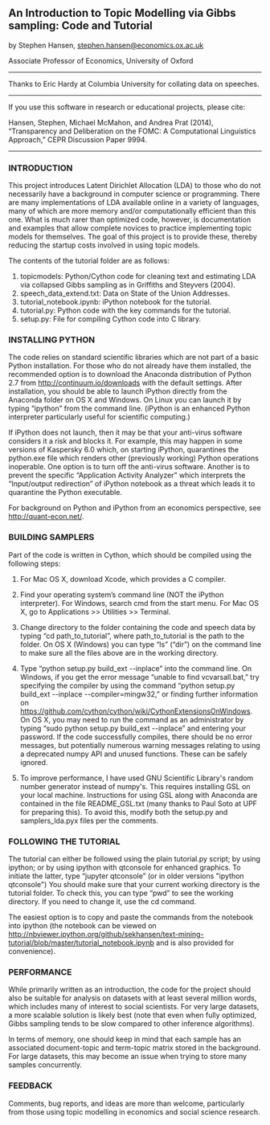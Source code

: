 ## An Introduction to Topic Modelling via Gibbs sampling: Code and Tutorial

by Stephen Hansen, stephen.hansen@economics.ox.ac.uk

Associate Professor of Economics, University of Oxford

***

Thanks to Eric Hardy at Columbia University for collating data on speeches.

***

If you use this software in research or educational projects, please cite: 

Hansen, Stephen, Michael McMahon, and Andrea Prat (2014), “Transparency and Deliberation on the FOMC: A Computational Linguistics Approach,” CEPR Discussion Paper 9994.  

***


### INTRODUCTION

This project introduces Latent Dirichlet Allocation (LDA) to those who do not necessarily have a background in computer science or programming.  There are many implementations of LDA available online in a variety of languages, many of which are more memory and/or computationally efficient than this one.  What is much rarer than optimized code, however, is documentation and examples that allow complete novices to practice implementing topic models for themselves.  The goal of this project is to provide these, thereby reducing the startup costs involved in using topic models.

The contents of the tutorial folder are as follows:

1. topicmodels: Python/Cython code for cleaning text and estimating LDA via collapsed Gibbs sampling as in Griffiths and Steyvers (2004).
2. speech_data_extend.txt: Data on State of the Union Addresses.
3. tutorial_notebook.ipynb: iPython notebook for the tutorial.
4. tutorial.py: Python code with the key commands for the tutorial.
5. setup.py: File for compiling Cython code into C library.


### INSTALLING PYTHON

The code relies on standard scientific libraries which are not part of a basic Python installation.  For those who do not already have them installed, the recommended option is to download the Anaconda distribution of Python 2.7 from <http://continuum.io/downloads> with the default settings.  After installation, you should be able to launch iPython directly from the Anaconda folder on OS X and Windows.  On Linux you can launch it by typing “ipython” from the command line.  (iPython is an enhanced Python interpreter particularly useful for scientific computing.)

If iPython does not launch, then it may be that your anti-virus software considers it a risk and blocks it.  For example, this may happen in some versions of Kaspersky 6.0 which, on starting iPython, quarantines the python.exe file which renders other (previously working) Python operations inoperable.  One option is to turn off the anti-virus software.  Another is to prevent the specific “Application Activity Analyzer” which interprets the “Input/output redirection” of iPython notebook as a threat which leads it to quarantine the Python executable.

For background on Python and iPython from an economics perspective, see <http://quant-econ.net/>.


### BUILDING SAMPLERS

Part of the code is written in Cython, which should be compiled using the following steps:

1. For Mac OS X, download Xcode, which provides a C compiler.

2. Find your operating system’s command line (NOT the iPython interpreter).  For Windows, search cmd from the start menu.  For Mac OS X, go to Applications >> Utilities >> Terminal.

3.  Change directory to the folder containing the code and speech data by typing “cd path_to_tutorial”, where path_to_tutorial is the path to the folder.  On OS X (Windows) you can type “ls” (“dir”) on the command line to make sure all the files above are in the working directory.

4. Type “python setup.py build_ext --inplace” into the command line. On Windows, if you get the error message “unable to find vcvarsall.bat,” try specifying the compiler by using the command “python setup.py build_ext --inplace --compiler=mingw32,” or finding further information on <https://github.com/cython/cython/wiki/CythonExtensionsOnWindows>.  On OS X, you may need to run the command as an administrator by typing “sudo python setup.py build_ext --inplace” and entering your password.  If the code successfully compiles, there should be no error messages, but potentially numerous warning messages relating to using a deprecated numpy API and unused functions.  These can be safely ignored.

5. To improve performance, I have used GNU Scientific Library's random number generator instead of numpy's.  This requires installing GSL on your local machine.  Instructions for using GSL along with Anaconda are contained in the file README_GSL.txt (many thanks to Paul Soto at UPF for preparing this).  To avoid this, modify both the setup.py and samplers_lda.pyx files per the comments.


### FOLLOWING THE TUTORIAL

The tutorial can either be followed using the plain tutorial.py script; by using ipython; or by using ipython with qtconsole for enhanced graphics.  To initiate the latter, type “jupyter qtconsole” (or in older versions "ipython qtconsole")  You should make sure that your current working directory is the tutorial folder.  To check this, you can type “pwd” to see the working directory.  If you need to change it, use the cd command.  

The easiest option is to copy and paste the commands from the notebook into ipython (the notebook can be viewed on http://nbviewer.ipython.org/github/sekhansen/text-mining-tutorial/blob/master/tutorial_notebook.ipynb and is also provided for convenience).  


### PERFORMANCE

While primarily written as an introduction, the code for the project should also be suitable for analysis on datasets with at least several million words, which includes many of interest to social scientists.  For very large datasets, a more scalable solution is likely best (note that even when fully optimized, Gibbs sampling tends to be slow compared to other inference algorithms).

In terms of memory, one should keep in mind that each sample has an associated document-topic and term-topic matrix stored in the background.  For large datasets, this may become an issue when trying to store many samples concurrently. 

### FEEDBACK

Comments, bug reports, and ideas are more than welcome, particularly from those using topic modelling in economics and social science research.
